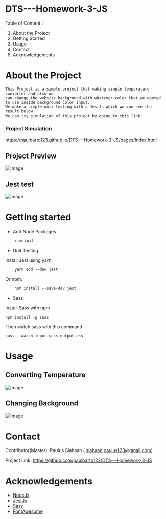 # DTS---Homework-3-JS

Table  of Content :

1. About the Project
2. Getting Started
3. Usage
4. Contact
5. Acknowledgements

# About the Project
    This Project is a simple project that making simple temperature converter and also we
    can change the website background with whatever color that we wanted to use inside background color input.
    We make a simple unit testing with a JestJs which we can see the result below.  
    We can try simulation of this project by going to this link:

###  Project Simulation

  https://paulbarto123.github.io/DTS---Homework-3-JS/pages/index.html

##  Project Preview
![image](https://user-images.githubusercontent.com/61013771/130354374-22abe257-9120-48a3-bcdb-6738eaa5ebb4.png)


##  Jest test
![image](https://user-images.githubusercontent.com/61013771/130353390-8104b52a-f5b6-4857-aae6-780f58268d83.png)


# Getting started
*  Add Node Packages

        npm init

* Unit Testing

Install Jest using yarn:

        yarn add --dev jest 

Or npm:

        npm install --save-dev jest

* Sass
  
Install Sass with npm

    npm install -g sass
Then watch sass with this command 

    sass --watch input.scss output.css


# Usage
## Converting Temperature
![image](https://user-images.githubusercontent.com/61013771/130353448-26564de4-8773-42ae-b3ec-780d56bbcabb.png)


## Changing Background
![image](https://user-images.githubusercontent.com/61013771/130353490-62421000-f258-4243-986d-d1f82402274e.png)




# Contact
Contributor(Master): Paulus Siahaan ( siahaan.paulus123@gmail.com)

Project Link: https://github.com/paulbarto123/DTS---Homework-3-JS

# Acknowledgements
* [NodeJs](https://nodejs.org/en/)
* [JestJs](https://jestjs.io/)
* [Sass](https://sass-lang.com/guide)
* [FontAwesome](https://fontawesome.com/)
